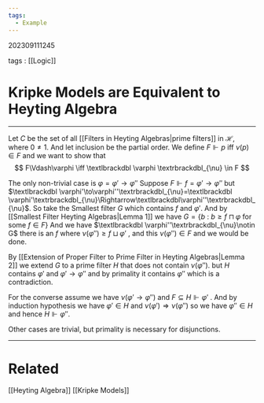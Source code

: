```yaml
---
tags:
  - Example
---
```


202309111245

tags : [[Logic]]

# Kripke Models are Equivalent to Heyting Algebra
---

Let $C$ be the set of all [[Filters in Heyting Algebras|prime filters]]  in $\mathcal H$, where $0\ne 1$. And let inclusion be the partial order. We define $F\Vdash p$ iff $\nu(p)\in F$ and we want to show that 
$$
F\Vdash\varphi
\iff 
\textlbrackdbl
    \varphi
\textrbrackdbl_{\nu} \in F
$$

The only non-trivial case is $\varphi = \varphi'\to\varphi''$
Suppose $F\Vdash f=\varphi'\to\varphi''$ but $\textlbrackdbl \varphi'\to\varphi''\textrbrackdbl_{\nu}=\textlbrackdbl \varphi'\textrbrackdbl_{\nu}\Rightarrow\textlbrackdbl\varphi''\textrbrackdbl_{\nu}$. So take the Smallest filter $G$ which contains $f$  and $\varphi'$.
And by [[Smallest Filter Heyting Algebras|Lemma 1]] we have $G = \{b\ :\ b\ge f\sqcap\varphi\text{ for some }f\in F\}$
And we have $\textlbrackdbl \varphi''\textrbrackdbl_{\nu}\notin G$ there is an $f$ where $\nu(\varphi'')\ge f\sqcup \varphi'$ , and this $\nu(\varphi'')\in F$ and we would be done.

By [[Extension of Proper Filter to Prime Filter in Heyting Algebras|Lemma 2]] we extend $G$ to a prime filter $H$ that does not contain $\nu(\varphi'')$. but $H$ contains $\varphi'$ and $\varphi'\to\varphi''$ and by primality it contains $\varphi''$ which is a contradiction.

For the converse assume we have $\nu(\varphi'\to\varphi'')$ and $F\subseteq H\Vdash\varphi'$ . And by induction hypothesis we have $\varphi'\in H$ and $\nu(\varphi')\Rightarrow\nu(\varphi'')$ so we have $\varphi''\in H$ and hence $H\Vdash \varphi''$.

Other cases are trivial, but primality is necessary for disjunctions.

---
# Related
[[Heyting Algebra]]
[[Kripke Models]]